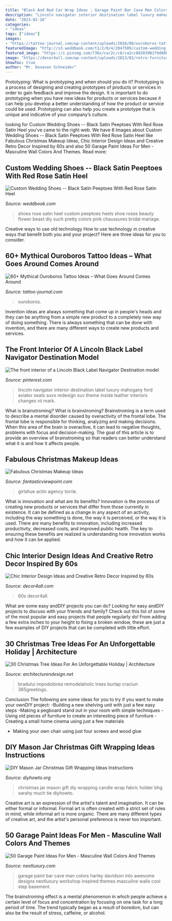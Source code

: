 ```yaml
---
title: "Black And Red Car Wrap Ideas : Garage Paint Bar Cave Man Colors Harley Davidson Into Awesome Designs Nextluxury Workshop Inspired Themes Masculine Walls Cool Step Basement"
description: "Lincoln navigator interior destination label luxury mahogany ford aviator seats suvs redesign suv theme inside leather interiors changes vii mark"
date: "2023-02-16"
categories:
- "ideas"
tags: ["ideas"]
images:
- "https://tattoo-journal.com/wp-content/uploads/2016/08/ouroboros-tattoo31.jpg"
featuredImage: "http://s3.weddbook.com/t1/2/0/4/2047509/custom-wedding-shoes-black-satin-peeptoes-with-red-rose-satin-heel.jpg"
featured_image: "https://i.pinimg.com/736x/ca/2c/c8/ca2cc88203901f9d86b6d11a7c74608e.jpg"
image: "https://decor4all.com/wp-content/uploads/2013/02/retro-furniture-decor-ideas-chic-basic-ramblas-hotel-16.jpg"
ShowToc: true
author: "Mr. Donavon Schneider"
---
```



Prototyping: What is prototyping and when should you do it?
Prototyping is a process of designing and creating prototypes of products or services in order to gain feedback and improve the design. It is important to do prototyping when you have new ideas for products or services because it can help you develop a better understanding of how the product or service could be used. Prototyping can also help you create a prototype that is unique and indicative of your company’s culture.

	

		
looking for Custom Wedding Shoes -- Black Satin Peeptoes With Red Rose Satin Heel you've came to the right web. We have 8 Images about Custom Wedding Shoes -- Black Satin Peeptoes With Red Rose Satin Heel like Fabulous Christmas Makeup Ideas, Chic Interior Design Ideas and Creative Retro Decor Inspired by 60s and also 50 Garage Paint Ideas For Men - Masculine Wall Colors And Themes. Read more:
		
    
## Custom Wedding Shoes -- Black Satin Peeptoes With Red Rose Satin Heel

<img loading=lazy src="http://s3.weddbook.com/t1/2/0/4/2047509/custom-wedding-shoes-black-satin-peeptoes-with-red-rose-satin-heel.jpg" onerror="this.onerror=null;this.src='https://tse1.mm.bing.net/th?id=OIP.AOQFR2gAX8wfOHXkTceqtQHaLH&amp;pid=15.1';" alt="Custom Wedding Shoes -- Black Satin Peeptoes With Red Rose Satin Heel">

_Source: weddbook.com_

>shoes rose satin heel custom peeptoes heels shoe roses beauty flower beast diy such pretty colors pink chaussures bridal mariage. 

	

Creative ways to use old technology
How to use technology in creative ways that benefit both you and your project? Here are three ideas for you to consider.

    
## 60+ Mythical Ouroboros Tattoo Ideas – What Goes Around Comes Around

<img loading=lazy src="https://tattoo-journal.com/wp-content/uploads/2016/08/ouroboros-tattoo31.jpg" onerror="this.onerror=null;this.src='https://tse1.mm.bing.net/th?id=OIP.J_WzCdHth39IyHGwUOH4mAHaHa&amp;pid=15.1';" alt="60+ Mythical Ouroboros Tattoo Ideas – What Goes Around Comes Around">

_Source: tattoo-journal.com_

>ouroboros. 

	

Invention ideas are always something that come up in people's heads and they can be anything from a simple new product to a completely new way of doing something. There is always something that can be done with invention, and there are many different ways to create new products and services.

    
## The Front Interior Of A Lincoln Black Label Navigator Destination Model

<img loading=lazy src="https://i.pinimg.com/736x/ca/2c/c8/ca2cc88203901f9d86b6d11a7c74608e.jpg" onerror="this.onerror=null;this.src='https://tse1.mm.bing.net/th?id=OIP.azTdbfdTKc-hXOLP9T5pBwHaE8&amp;pid=15.1';" alt="The front interior of a Lincoln Black Label Navigator Destination model">

_Source: pinterest.com_

>lincoln navigator interior destination label luxury mahogany ford aviator seats suvs redesign suv theme inside leather interiors changes vii mark. 

	

What is brainstroming?
What is brainstroming? Brainstroming is a term used to describe a mental disorder caused by overactivity of the frontal lobe. The frontal lobe is responsible for thinking, analyzing and making decisions. When this area of the brain is overactive, it can lead to negative thoughts, problems with focus and decision-making. The goal of this article is to provide an overview of brainstroming so that readers can better understand what it is and how it affects people.

    
## Fabulous Christmas Makeup Ideas

<img loading=lazy src="http://www.fantasticviewpoint.com/wp-content/uploads/2013/11/Amazing-Christmas-Face-Make-Up-Ideas-Looks-2013-2014-10.jpg" onerror="this.onerror=null;this.src='https://tse3.mm.bing.net/th?id=OIP.X-LLV98NssjPu_Hq7rvMhwHaLK&amp;pid=15.1';" alt="Fabulous Christmas Makeup Ideas">

_Source: fantasticviewpoint.com_

>girlshue actin agency torrie. 

	

What is innovation and what are its benefits?
Innovation is the process of creating new products or services that differ from those currently in existence. It can be defined as a change in any aspect of an activity, including the way something is done, the way it is perceived, or the way it is used. 
There are many benefits to innovation, including increased productivity, decreased costs, and improved public health. The key to ensuring these benefits are realized is understanding how innovation works and how it can be applied.

    
## Chic Interior Design Ideas And Creative Retro Decor Inspired By 60s

<img loading=lazy src="https://decor4all.com/wp-content/uploads/2013/02/retro-furniture-decor-ideas-chic-basic-ramblas-hotel-16.jpg" onerror="this.onerror=null;this.src='https://tse3.mm.bing.net/th?id=OIP.ZPIyutuk0nmwBD2SjHEdzwHaLG&amp;pid=15.1';" alt="Chic Interior Design Ideas and Creative Retro Decor Inspired by 60s">

_Source: decor4all.com_

>60s decor4all. 

	

What are some easy andDIY projects you can do?
Looking for easy andDIY projects to discuss with your friends and family? Check out this list of some of the most popular and easy projects that people regularly do! From adding a few extra inches to your height to fixing a broken window, these are just a few examples of DIY projects that can be completed with little effort.

    
## 30 Christmas Tree Ideas For An Unforgettable Holiday | Architecture

<img loading=lazy src="https://cdn.architecturendesign.net/wp-content/uploads/2015/11/AD-Christmas-Tree-Ideas-For-An-Unforgettable-Holiday-23.jpg" onerror="this.onerror=null;this.src='https://tse2.mm.bing.net/th?id=OIP.2SXaM1Ngqm3-_3D0ca5pBQHaMD&amp;pid=15.1';" alt="30 Christmas Tree Ideas For An Unforgettable Holiday | Architecture">

_Source: architecturendesign.net_

>bradului impodobirea remodelaholic trees burlap craciun 365greetings. 

	

Conclusion
The following are some ideas for you to try if you want to make your ownDIY project: 
-Building a new shelving unit with just a few easy steps 
-Making a pegboard stand out in your room with simple techniques 
-Using old pieces of furniture to create an interesting piece of furniture 
-Creating a small home cinema using just a few materials 
- Making your own chair using just four screws and wood glue

    
## DIY Mason Jar Christmas Gift Wrapping Ideas Instructions

<img loading=lazy src="http://www.diyhowto.org/wp-content/uploads/DIYHowto-DIY-Mason-Jar-Christmas-Gift-Wrapping-Ideas-02.jpg" onerror="this.onerror=null;this.src='https://tse3.mm.bing.net/th?id=OIP.sluhwe5q_4Zex1YmGgi-KwHaLs&amp;pid=15.1';" alt="DIY Mason Jar Christmas Gift Wrapping Ideas Instructions">

_Source: diyhowto.org_

>christmas jar mason gift diy wrapping candle wrap fabric holder bhg sarahy much tie diyhowto. 

	

Creative art is an expression of the artist's talent and imagination. It can be either formal or informal. Formal art is often created with a strict set of rules in mind, while informal art is more organic. There are many different types of creative art, and the artist's personal preference is never too important.

    
## 50 Garage Paint Ideas For Men - Masculine Wall Colors And Themes

<img loading=lazy src="http://nextluxury.com/wp-content/uploads/awesome-man-cave-bar-harley-davidson-inspired-paint-colors-for-garage.jpg" onerror="this.onerror=null;this.src='https://tse3.mm.bing.net/th?id=OIP.rf7DsbiCBb5lJRCbHprcnAHaG_&amp;pid=15.1';" alt="50 Garage Paint Ideas For Men - Masculine Wall Colors And Themes">

_Source: nextluxury.com_

>garage paint bar cave man colors harley davidson into awesome designs nextluxury workshop inspired themes masculine walls cool step basement. 

	

The brainstroming effect is a mental phenomenon in which people achieve a certain level of focus and concentration by focusing on one task for a long period of time. The trend typically began as a result of boredom, but can also be the result of stress, caffeine, or alcohol.


